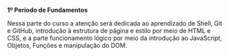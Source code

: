 __1º Período de Fundamentos__

Nessa parte do curso a atenção será dedicada ao aprendizado de Shell, Git e GitHub, introdução à estrutura de página e estilo por meio de HTML e CSS, e a parte funcionamento lógico por meio da introdução ao JavaScript, Objetos, Funções e manipulação do DOM. 